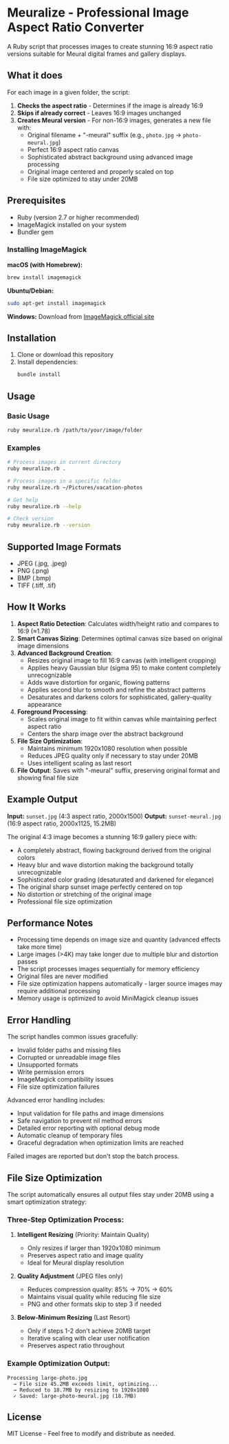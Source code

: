 # Meuralize - Professional Image Aspect Ratio Converter

A Ruby script that processes images to create stunning 16:9 aspect ratio versions suitable for Meural digital frames and gallery displays.

## What it does

For each image in a given folder, the script:

1. **Checks the aspect ratio** - Determines if the image is already 16:9
2. **Skips if already correct** - Leaves 16:9 images unchanged
3. **Creates Meural version** - For non-16:9 images, generates a new file with:
   - Original filename + "-meural" suffix (e.g., `photo.jpg` → `photo-meural.jpg`)
   - Perfect 16:9 aspect ratio canvas
   - Sophisticated abstract background using advanced image processing
   - Original image centered and properly scaled on top
   - File size optimized to stay under 20MB

## Prerequisites

- Ruby (version 2.7 or higher recommended)
- ImageMagick installed on your system
- Bundler gem

### Installing ImageMagick

**macOS (with Homebrew):**
```bash
brew install imagemagick
```

**Ubuntu/Debian:**
```bash
sudo apt-get install imagemagick
```

**Windows:**
Download from [ImageMagick official site](https://imagemagick.org/script/download.php#windows)

## Installation

1. Clone or download this repository
2. Install dependencies:
   ```bash
   bundle install
   ```

## Usage

### Basic Usage
```bash
ruby meuralize.rb /path/to/your/image/folder
```

### Examples
```bash
# Process images in current directory
ruby meuralize.rb .

# Process images in a specific folder
ruby meuralize.rb ~/Pictures/vacation-photos

# Get help
ruby meuralize.rb --help

# Check version
ruby meuralize.rb --version
```

## Supported Image Formats

- JPEG (.jpg, .jpeg)
- PNG (.png)
- BMP (.bmp)
- TIFF (.tiff, .tif)

## How It Works

1. **Aspect Ratio Detection**: Calculates width/height ratio and compares to 16:9 (≈1.78)
2. **Smart Canvas Sizing**: Determines optimal canvas size based on original image dimensions
3. **Advanced Background Creation**:
   - Resizes original image to fill 16:9 canvas (with intelligent cropping)
   - Applies heavy Gaussian blur (sigma 95) to make content completely unrecognizable
   - Adds wave distortion for organic, flowing patterns
   - Applies second blur to smooth and refine the abstract patterns
   - Desaturates and darkens colors for sophisticated, gallery-quality appearance
4. **Foreground Processing**:
   - Scales original image to fit within canvas while maintaining perfect aspect ratio
   - Centers the sharp image over the abstract background
5. **File Size Optimization**:
   - Maintains minimum 1920x1080 resolution when possible
   - Reduces JPEG quality only if necessary to stay under 20MB
   - Uses intelligent scaling as last resort
6. **File Output**: Saves with "-meural" suffix, preserving original format and showing final file size

## Example Output

**Input:** `sunset.jpg` (4:3 aspect ratio, 2000x1500)
**Output:** `sunset-meural.jpg` (16:9 aspect ratio, 2000x1125, 15.2MB)

The original 4:3 image becomes a stunning 16:9 gallery piece with:
- A completely abstract, flowing background derived from the original colors
- Heavy blur and wave distortion making the background totally unrecognizable
- Sophisticated color grading (desaturated and darkened for elegance)
- The original sharp sunset image perfectly centered on top
- No distortion or stretching of the original image
- Professional file size optimization

## Performance Notes

- Processing time depends on image size and quantity (advanced effects take more time)
- Large images (>4K) may take longer due to multiple blur and distortion passes
- The script processes images sequentially for memory efficiency
- Original files are never modified
- File size optimization happens automatically - larger source images may require additional processing
- Memory usage is optimized to avoid MiniMagick cleanup issues

## Error Handling

The script handles common issues gracefully:
- Invalid folder paths and missing files
- Corrupted or unreadable image files
- Unsupported formats
- Write permission errors
- ImageMagick compatibility issues
- File size optimization failures

Advanced error handling includes:
- Input validation for file paths and image dimensions
- Safe navigation to prevent nil method errors
- Detailed error reporting with optional debug mode
- Automatic cleanup of temporary files
- Graceful degradation when optimization limits are reached

Failed images are reported but don't stop the batch process.

## File Size Optimization

The script automatically ensures all output files stay under 20MB using a smart optimization strategy:

### Three-Step Optimization Process:

1. **Intelligent Resizing** (Priority: Maintain Quality)
   - Only resizes if larger than 1920x1080 minimum
   - Preserves aspect ratio and image quality
   - Ideal for Meural display resolution

2. **Quality Adjustment** (JPEG files only)
   - Reduces compression quality: 85% → 70% → 60%
   - Maintains visual quality while reducing file size
   - PNG and other formats skip to step 3 if needed

3. **Below-Minimum Resizing** (Last Resort)
   - Only if steps 1-2 don't achieve 20MB target
   - Iterative scaling with clear user notification
   - Preserves aspect ratio throughout

### Example Optimization Output:
```
Processing large-photo.jpg
  → File size 45.2MB exceeds limit, optimizing...
  → Reduced to 18.7MB by resizing to 1920x1080
  ✓ Saved: large-photo-meural.jpg (18.7MB)
```

## License

MIT License - Feel free to modify and distribute as needed.